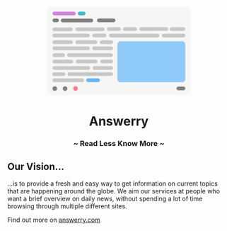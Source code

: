 <div align="center">
  <img src="images/article.svg" height="200" /><br>
  
  # <b>Answerry</b>
  
  ### ~ Read Less Know More ~
</div>

## Our Vision...

...is to provide a fresh and easy way to get information on current topics that are happening around the globe.
We aim our services at people who want a brief overview on daily news, without spending a lot of time browsing through multiple different sites.

Find out more on [answerry.com](https://answerry.com)
